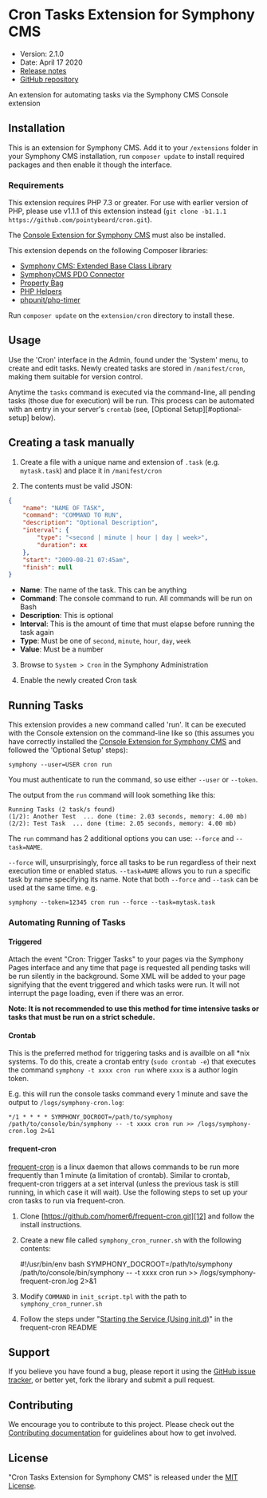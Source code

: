 # Cron Tasks Extension for Symphony CMS

-   Version: 2.1.0
-   Date: April 17 2020
-   [Release notes][1]
-   [GitHub repository][2]

An extension for automating tasks via the Symphony CMS Console extension

## Installation

This is an extension for Symphony CMS. Add it to your `/extensions` folder in your Symphony CMS installation, run `composer update` to install required packages and then enable it though the interface.

### Requirements

This extension requires PHP 7.3 or greater. For use with earlier version of PHP, please use v1.1.1 of this extension instead (`git clone -b1.1.1 https://github.com/pointybeard/cron.git`).

The [Console Extension for Symphony CMS][6] must also be installed.

This extension depends on the following Composer libraries:

-   [Symphony CMS: Extended Base Class Library][14]
-   [SymphonyCMS PDO Connector][7]
-   [Property Bag][9]
-   [PHP Helpers][8]
-   [phpunit/php-timer][10]

Run `composer update` on the `extension/cron` directory to install these.

## Usage

Use the 'Cron' interface in the Admin, found under the 'System' menu, to create and edit tasks. Newly created tasks are stored in `/manifest/cron`, making them suitable for version control.

Anytime the `tasks` command is executed via the command-line, all pending tasks (those due for execution) will be run. This process can be automated with an entry in your server's `crontab` (see, [Optional Setup][#optional-setup] below).

## Creating a task manually

1. Create a file with a unique name and extension of `.task` (e.g. `mytask.task`) and place it in `/manifest/cron`

2. The contents must be valid JSON:

```json
{
    "name": "NAME OF TASK",
    "command": "COMMAND TO RUN",
    "description": "Optional Description",
    "interval": {
        "type": "<second | minute | hour | day | week>",
        "duration": xx
    },
    "start": "2009-08-21 07:45am",
    "finish": null
}
```

-   **Name**: The name of the task. This can be anything
-   **Command**: The console command to run. All commands will be run on Bash
-   **Description**: This is optional
-   **Interval**: This is the amount of time that must elapse before running the task again
-   **Type**: Must be one of `second`, `minute`, `hour`, `day`, `week`
-   **Value**: Must be a number


3. Browse to `System > Cron` in the Symphony Administration

4. Enable the newly created Cron task

## Running Tasks

This extension provides a new command called 'run'. It can be executed with the Console extension on the command-line like so (this assumes you have correctly installed the [Console Extension for Symphony CMS][6] and followed the 'Optional Setup' steps):

    symphony --user=USER cron run

You must authenticate to run the command, so use either `--user` or `--token`.

The output from the `run` command will look something like this:

    Running Tasks (2 task/s found)
    (1/2): Another Test  ... done (time: 2.03 seconds, memory: 4.00 mb)
    (2/2): Test Task  ... done (time: 2.05 seconds, memory: 4.00 mb)

The `run` command has 2 additional options you can use: `--force` and `--task=NAME`.

`--force` will, unsurprisingly, force all tasks to be run regardless of their next execution time or enabled status. `--task=NAME` allows you to run a specific task by name specifying its name. Note that both `--force` and `--task` can be used at the same time. e.g.

    symphony --token=12345 cron run --force --task=mytask.task

### Automating Running of Tasks

#### Triggered

Attach the event "Cron: Trigger Tasks" to your pages via the Symphony Pages interface and any time that page is requested all pending tasks will be run silently in the background. Some XML will be added to your page signifying that the event triggered and which tasks were run. It will not interrupt the page loading, even if there was an error.

**Note: It is not recommended to use this method for time intensive tasks or tasks that must be run on a strict schedule.**

#### Crontab

This is the preferred method for triggering tasks and is availble on all *nix systems. To do this, create a crontab entry (`sudo crontab -e`) that executes the command `symphony -t xxxx cron run` where `xxxx` is a author login token.

E.g. this will run the console tasks command every 1 minute and save the output to `/logs/symphony-cron.log`:

    */1 * * * * SYMPHONY_DOCROOT=/path/to/symphony /path/to/console/bin/symphony -- -t xxxx cron run >> /logs/symphony-cron.log 2>&1

#### frequent-cron

[frequent-cron][11] is a linux daemon that allows commands to be run more frequently than 1 minute (a limitation of crontab). Similar to crontab, frequent-cron triggers at a set interval (unless the previous task is still running, in which case it will wait). Use the following steps to set up your cron tasks to run via frequent-cron.

1. Clone [https://github.com/homer6/frequent-cron.git][12] and follow the install instructions.
2. Create a new file called `symphony_cron_runner.sh` with the following contents:

    #!/usr/bin/env bash
    SYMPHONY_DOCROOT=/path/to/symphony /path/to/console/bin/symphony -- -t xxxx cron run >> /logs/symphony-frequent-cron.log 2>&1

3. Modify `COMMAND` in `init_script.tpl` with the path to `symphony_cron_runner.sh`
4. Follow the steps under "[Starting the Service (Using init.d)][13]" in the frequent-cron README

## Support

If you believe you have found a bug, please report it using the [GitHub issue tracker][3],
or better yet, fork the library and submit a pull request.

## Contributing

We encourage you to contribute to this project. Please check out the [Contributing documentation][4] for guidelines about how to get involved.

## License

"Cron Tasks Extension for Symphony CMS" is released under the [MIT License][5].

[1]: https://github.com/pointybeard/cron/blob/master/CHANGELOG.md
[2]: https://github.com/pointybeard/cron
[3]: https://github.com/pointybeard/cron/issues
[4]: https://github.com/pointybeard/cron/blob/master/CONTRIBUTING.md
[5]: http://www.opensource.org/licenses/MIT
[6]: https://github.com/pointybeard/console
[7]: https://github.com/pointybeard/symphony-pdo
[8]: https://github.com/pointybeard/helpers
[9]: https://github.com/pointybeard/property-bag
[10]: https://github.com/sebastianbergmann/php-timer
[11]: https://github.com/homer6/frequent-cron
[12]: https://github.com/homer6/frequent-cron.git
[13]: https://github.com/homer6/frequent-cron#user-content-starting-the-service-using-initd
[14]: https://github.com/pointybeard/symphony-extended
